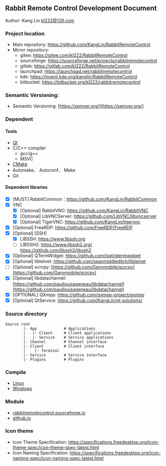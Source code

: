 
## Rabbit Remote Control Development Document

Author: Kang Lin kl222@126.com

### Project location

+ Main repository: https://github.com/KangLin/RabbitRemoteControl
+ Mirror repository:
  - gitee: https://gitee.com/kl222/RabbitRemoteControl
  - sourceforge: https://sourceforge.net/projects/rabbitremotecontrol
  - gitlab: https://gitlab.com/kl222/RabbitRemoteControl
  - launchpad: https://launchpad.net/rabbitremotecontrol
  - kde: https://invent.kde.org/kanglin/RabbitRemoteControl
  - bitbucket: https://bitbucket.org/kl222/rabbitremotecontrol
    
### Semantic Versioning:

- Semantic Versioning: [https://semver.org/](https://semver.org/)

### Dependent

#### Tools
- [Qt](qt.io)
- C/C++ compiler
  + gcc/g++
  + MSVC
- [CMake](https://cmake.org/)
- Automake、 Autoconf、 Make
- Git

#### Dependent libraries
- [x] [MUST] RabbitCommon：https://github.com/KangLin/RabbitCommon
- [x] VNC
  + [x] [Optional] RabbitVNC: https://github.com/KangLin/RabbitVNC
  + [x] [Optional] LibVNCServer: https://github.com/LibVNC/libvncserver
  + [x] [Optional] TigerVNC: https://github.com/KangLin/tigervnc
- [x] [Optional] FreeRDP: https://github.com/FreeRDP/FreeRDP
- [x] [Optional] [SSH]
  + [x] LIBSSH: https://www.libssh.org
  + [ ] LIBSSH2: https://www.libssh2.org/ https://github.com/libssh2/libssh2
- [x] [Optional] QTermWidget: https://github.com/lxqt/qtermwidget
- [x] [Optional] libtelnet: https://github.com/seanmiddleditch/libtelnet
- [ ] [Optional] scrcpy: [https://github.com/Genymobile/scrcpy](https://github.com/Genymobile/scrcpy)
- [x] [Optional] libdatachannel: [https://github.com/paullouisageneau/libdatachannel](https://github.com/paullouisageneau/libdatachannel)
- [x] [OPTIONAL] QXmpp: https://github.com/qxmpp-project/qxmpp
- [x] [Optional] QtService: https://github.com/KangLin/qt-solutions/

### Source directory

```
Source root
        |- App            # Applications
        |   |- Client     # Client applications
        |   |- Service    # Service applications
        |- Channel        # Channel interface
        |- Client         # Client interface
        |    |- Terminal
        |- Service        # Service interface
        |- Plugins        # Plugins
```

### Compile

- [Linux](../Compile/Linux.md)
- [Windows](../Compile/Windows.md)

### Module

- [rabbitremotecontrol.sourceforge.io](https://rabbitremotecontrol.sourceforge.io/v0.0.26/English/html/modules.html)
- [github.io](https://kanglin.github.io/RabbitRemoteControl/English/html/modules.html)

### Icon theme

- Icon Theme Specification: https://specifications.freedesktop.org/icon-theme-spec/icon-theme-spec-latest.html
- Icon Naming Specification: https://specifications.freedesktop.org/icon-naming-spec/icon-naming-spec-latest.html
